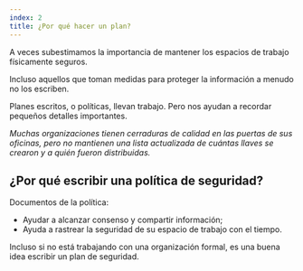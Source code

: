 ```yaml
---
index: 2
title: ¿Por qué hacer un plan?
---
```

A veces subestimamos la importancia de mantener los espacios de trabajo físicamente seguros.

Incluso aquellos que toman medidas para proteger la información a menudo no los escriben.

Planes escritos, o políticas, llevan trabajo. Pero nos ayudan a recordar pequeños detalles importantes.

*Muchas organizaciones tienen cerraduras de calidad en las puertas de sus oficinas, pero no mantienen una lista actualizada de cuántas llaves se crearon y a quién fueron distribuidas.*

## ¿Por qué escribir una política de seguridad?

Documentos de la política:

* Ayudar a alcanzar consenso y compartir información;
* Ayuda a rastrear la seguridad de su espacio de trabajo con el tiempo.

Incluso si no está trabajando con una organización formal, es una buena idea escribir un plan de seguridad.